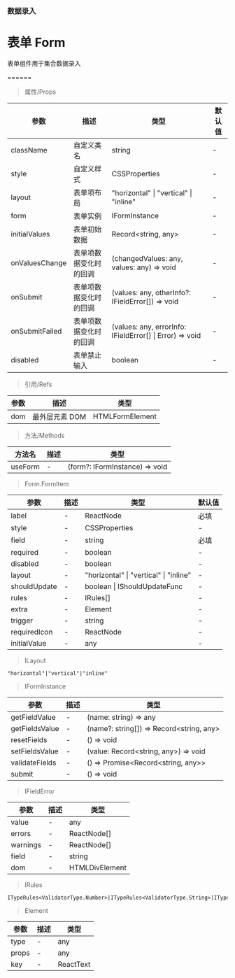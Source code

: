### 数据录入

# 表单 Form

表单组件用于集合数据录入

======

> 属性/Props

|参数|描述|类型|默认值|
|----------|-------------|------|------|
|className|自定义类名|string|-|
|style|自定义样式|CSSProperties|-|
|layout|表单项布局|"horizontal" \| "vertical" \| "inline"|-|
|form|表单实例|IFormInstance|-|
|initialValues|表单初始数据|Record\<string, any\>|-|
|onValuesChange|表单项数据变化时的回调|(changedValues: any, values: any) =\> void|-|
|onSubmit|表单项数据变化时的回调|(values: any, otherInfo?: IFieldError\[\]) =\> void|-|
|onSubmitFailed|表单项数据变化时的回调|(values: any, errorInfo: IFieldError\[\] \| Error) =\> void|-|
|disabled|表单禁止输入|boolean|-|

> 引用/Refs

|参数|描述|类型|
|----------|-------------|------|
|dom|最外层元素 DOM|HTMLFormElement|

> 方法/Methods

|方法名|描述|类型|
|----------|-------------|------|
|useForm|-|(form?: IFormInstance) =\> void|

> Form.FormItem

|参数|描述|类型|默认值|
|----------|-------------|------|------|
|label|-|ReactNode|必填|
|style|-|CSSProperties|-|
|field|-|string|必填|
|required|-|boolean|-|
|disabled|-|boolean|-|
|layout|-|"horizontal" \| "vertical" \| "inline"|-|
|shouldUpdate|-|boolean \| IShouldUpdateFunc|-|
|rules|-|IRules\[\]|-|
|extra|-|Element|-|
|trigger|-|string|-|
|requiredIcon|-|ReactNode|-|
|initialValue|-|any|-|

> ILayout

```
"horizontal"|"vertical"|"inline"
```

> IFormInstance

|参数|描述|类型|
|----------|-------------|------|
|getFieldValue|-|(name: string) =\> any|
|getFieldsValue|-|(name?: string\[\]) =\> Record\<string, any\>|
|resetFields|-|() =\> void|
|setFieldsValue|-|(value: Record\<string, any\>) =\> void|
|validateFields|-|() =\> Promise\<Record\<string, any\>\>|
|submit|-|() =\> void|

> IFieldError

|参数|描述|类型|
|----------|-------------|------|
|value|-|any|
|errors|-|ReactNode\[\]|
|warnings|-|ReactNode\[\]|
|field|-|string|
|dom|-|HTMLDivElement|

> IRules

```
ITypeRules<ValidatorType.Number>|ITypeRules<ValidatorType.String>|ITypeRules<ValidatorType.Array>|ITypeRules<ValidatorType.Boolean>|ITypeRules<ValidatorType.Object>|ITypeRules<ValidatorType.Custom>
```

> Element

|参数|描述|类型|
|----------|-------------|------|
|type|-|any|
|props|-|any|
|key|-|ReactText|
